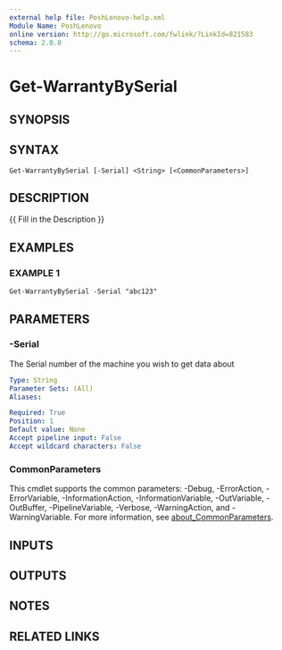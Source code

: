 ```yaml
---
external help file: PoshLenovo-help.xml
Module Name: PoshLenovo
online version: http://go.microsoft.com/fwlink/?LinkId=821583
schema: 2.0.0
---
```


# Get-WarrantyBySerial

## SYNOPSIS

## SYNTAX

```
Get-WarrantyBySerial [-Serial] <String> [<CommonParameters>]
```

## DESCRIPTION
{{ Fill in the Description }}

## EXAMPLES

### EXAMPLE 1
```
Get-WarrantyBySerial -Serial "abc123"
```

## PARAMETERS

### -Serial
The Serial number of the machine you wish to get data about

```yaml
Type: String
Parameter Sets: (All)
Aliases:

Required: True
Position: 1
Default value: None
Accept pipeline input: False
Accept wildcard characters: False
```

### CommonParameters
This cmdlet supports the common parameters: -Debug, -ErrorAction, -ErrorVariable, -InformationAction, -InformationVariable, -OutVariable, -OutBuffer, -PipelineVariable, -Verbose, -WarningAction, and -WarningVariable. For more information, see [about_CommonParameters](http://go.microsoft.com/fwlink/?LinkID=113216).

## INPUTS

## OUTPUTS

## NOTES

## RELATED LINKS

